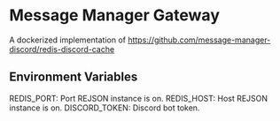 # Message Manager Gateway

A dockerized implementation of https://github.com/message-manager-discord/redis-discord-cache

## Environment Variables

REDIS_PORT: Port REJSON instance is on.
REDIS_HOST: Host REJSON instance is on.
DISCORD_TOKEN: Discord bot token.
